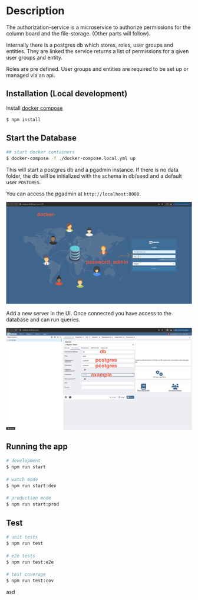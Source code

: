 # Description

The authorization-service is a microservice to authorize permissions for the column board and the file-storage. (Other parts will follow).

Internally there is a postgres db which stores, roles, user groups and entities.
They are linked the service returns a list of permissions for a given user groups and entity.

Roles are pre defined.
User groups and entities are required to be set up or managed via an api.

## Installation (Local development)

Install [docker compose](https://docs.docker.com/compose/install/)

```bash
$ npm install
```

## Start the Database

```bash
## start docker containers
$ docker-compose -f ./docker-compose.local.yml up
```

This will start a postgres db and a pgadmin instance.
If there is no data folder, the db will be initialized with the schema in db/seed and a default user `POSTGRES`.

You can access the pgadmin at `http://localhost:8080`.

![pgadmin](./docs/pgadmin.png)

Add a new server in the UI.
Once connected you have access to the database and can run queries.

![pgadminsettings](./docs/pgsettings.png)



## Running the app

```bash
# development
$ npm run start

# watch mode
$ npm run start:dev

# production mode
$ npm run start:prod
```

## Test

```bash
# unit tests
$ npm run test

# e2e tests
$ npm run test:e2e

# test coverage
$ npm run test:cov
```
asd
